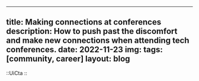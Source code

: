 
---
title: Making connections at conferences
description: How to push past the discomfort and make new connections when attending tech conferences.
date: 2022-11-23
img: 
tags: [community, career]
layout: blog
---

::UiCta
::